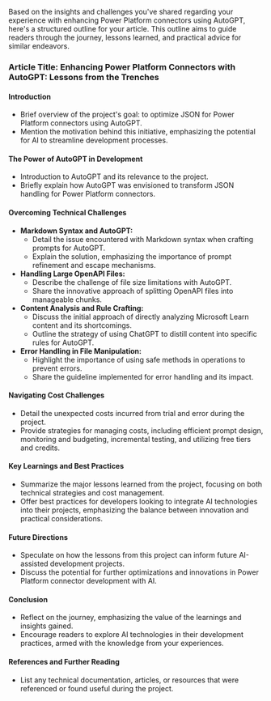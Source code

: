 Based on the insights and challenges you've shared regarding your experience with enhancing Power Platform connectors using AutoGPT, here's a structured outline for your article. This outline aims to guide readers through the journey, lessons learned, and practical advice for similar endeavors.

### Article Title: Enhancing Power Platform Connectors with AutoGPT: Lessons from the Trenches

#### Introduction
- Brief overview of the project's goal: to optimize JSON for Power Platform connectors using AutoGPT.
- Mention the motivation behind this initiative, emphasizing the potential for AI to streamline development processes.

#### The Power of AutoGPT in Development
- Introduction to AutoGPT and its relevance to the project.
- Briefly explain how AutoGPT was envisioned to transform JSON handling for Power Platform connectors.

#### Overcoming Technical Challenges
- **Markdown Syntax and AutoGPT:**
  - Detail the issue encountered with Markdown syntax when crafting prompts for AutoGPT.
  - Explain the solution, emphasizing the importance of prompt refinement and escape mechanisms.
- **Handling Large OpenAPI Files:**
  - Describe the challenge of file size limitations with AutoGPT.
  - Share the innovative approach of splitting OpenAPI files into manageable chunks.
- **Content Analysis and Rule Crafting:**
  - Discuss the initial approach of directly analyzing Microsoft Learn content and its shortcomings.
  - Outline the strategy of using ChatGPT to distill content into specific rules for AutoGPT.
- **Error Handling in File Manipulation:**
  - Highlight the importance of using safe methods in operations to prevent errors.
  - Share the guideline implemented for error handling and its impact.

#### Navigating Cost Challenges
- Detail the unexpected costs incurred from trial and error during the project.
- Provide strategies for managing costs, including efficient prompt design, monitoring and budgeting, incremental testing, and utilizing free tiers and credits.

#### Key Learnings and Best Practices
- Summarize the major lessons learned from the project, focusing on both technical strategies and cost management.
- Offer best practices for developers looking to integrate AI technologies into their projects, emphasizing the balance between innovation and practical considerations.

#### Future Directions
- Speculate on how the lessons from this project can inform future AI-assisted development projects.
- Discuss the potential for further optimizations and innovations in Power Platform connector development with AI.

#### Conclusion
- Reflect on the journey, emphasizing the value of the learnings and insights gained.
- Encourage readers to explore AI technologies in their development practices, armed with the knowledge from your experiences.

#### References and Further Reading
- List any technical documentation, articles, or resources that were referenced or found useful during the project.
